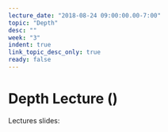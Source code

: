 ```yaml
---
lecture_date: "2018-08-24 09:00:00.00-7:00"
topic: "Depth"
desc: ""
week: "3"
indent: true
link_topic_desc_only: true
ready: false
---
```



# Depth Lecture ()

Lectures slides:

